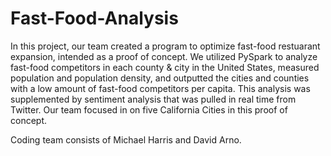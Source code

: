 # Fast-Food-Analysis
In this project, our team created a program to optimize fast-food restuarant expansion, intended as a proof of concept. We utilized PySpark to analyze fast-food competitors in each county & city in the United States, measured population and population density, and outputted the cities and counties with a low amount of fast-food competitors per capita. This analysis was supplemented by sentiment analysis that was pulled in real time from Twitter. Our team focused in on five California Cities in this proof of concept. 

Coding team consists of Michael Harris and David Arno. 
